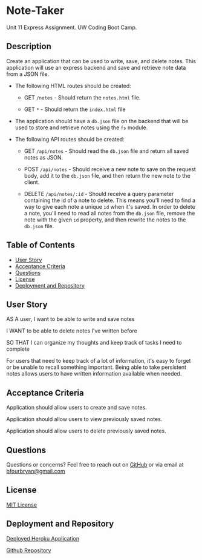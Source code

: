 # Note-Taker
 Unit 11 Express Assignment. UW Coding Boot Camp.


## Description

Create an application that can be used to write, save, and delete notes. This application will use an express backend and save and retrieve note data from a JSON file.


* The following HTML routes should be created:

  * GET `/notes` - Should return the `notes.html` file.

  * GET `*` - Should return the `index.html` file

* The application should have a `db.json` file on the backend that will be used to store and retrieve notes using the `fs` module.

* The following API routes should be created:

  * GET `/api/notes` - Should read the `db.json` file and return all saved notes as JSON.

  * POST `/api/notes` - Should receive a new note to save on the request body, add it to the `db.json` file, and then return the new note to the client.

  * DELETE `/api/notes/:id` - Should receive a query parameter containing the id of a note to delete. This means you'll need to find a way to give each note a unique `id` when it's saved. In order to delete a note, you'll need to read all notes from the `db.json` file, remove the note with the given `id` property, and then rewrite the notes to the `db.json` file.


## Table of Contents
  * [User Story](#user-story)
  * [Acceptance Criteria](#acceptance-criteria)
  * [Questions](#questions)
  * [License](#license)
  * [Deployment and Repository](#deployment-and-repository)



## User Story

AS A user, I want to be able to write and save notes

I WANT to be able to delete notes I've written before

SO THAT I can organize my thoughts and keep track of tasks I need to complete

For users that need to keep track of a lot of information, it's easy to forget or be unable to recall something important. Being able to take persistent notes allows users to have written information available when needed.


## Acceptance Criteria

Application should allow users to create and save notes.

Application should allow users to view previously saved notes.

Application should allow users to delete previously saved notes.


## Questions 
Questions or concerns? Feel free to reach out on [GitHub](https://github.com/bfourGitHub) or via email at <bfourbryan@gmail.com>


## License

[MIT License](./LICENSE)


## Deployment and Repository

[Deployed Heroku Application](https://note-taker-moreno.herokuapp.com/)

[Github Repository](https://github.com/bfourGitHub/Note-Taker)